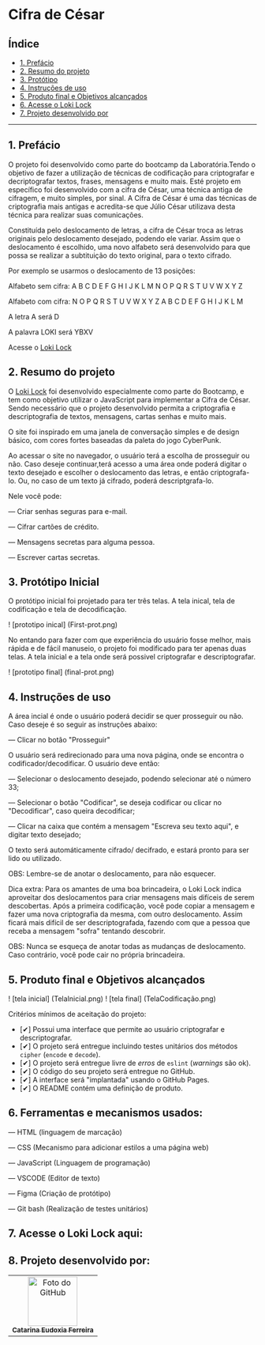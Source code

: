 # Cifra de César

## Índice

* [1. Prefácio](#1-prefácio)
* [2. Resumo do projeto](#2-resumo-do-projeto)
* [3. Protótipo](#3-protótipo-inicial)
* [4. Instruções de uso](#4-instruções-de-uso)
* [5. Produto final e Objetivos alcançados](#6-produto-final-e-objetivos-alcançados)
* [6. Acesse o Loki Lock](#6-acesse-o-loki-lock-aqui)
* [7. Projeto desenvolvido por](#7-projeto-desenvolvido-por)

***

## 1. Prefácio

O projeto foi desenvolvido como parte do bootcamp da Laboratória.Tendo o objetivo de fazer a utilização de técnicas de codificação 
para criptografar e decriptografar textos, frases, mensagens e muito mais. Esté projeto em específico foi desenvolvido com a cifra de César, uma técnica antiga de cifragem, e muito simples, por sinal.
A Cifra de César é uma das técnicas de criptografia mais antigas e acredita-se que Júlio César utilizava desta técnica para realizar suas comunicações.

Constituída pelo deslocamento de letras, a cifra de César troca as letras originais pelo deslocamento desejado, podendo ele variar.
Assim que o deslocamento é escolhido, uma novo alfabeto será desenvolvido para que possa se realizar a subtituição do texto original, para o texto cifrado. 

Por exemplo se usarmos o deslocamento de 13 posições:

Alfabeto sem cifra: A B C D E F G H I J K L M N O P Q R S T U V W X Y Z

Alfabeto com cifra: N O P Q R S T U V W X Y Z A B C D E F G H I J K L M

A letra A será D

A palavra LOKI será YBXV

Acesse o [Loki Lock]()

## 2. Resumo do projeto

O [Loki Lock]() foi desenvolvido especialmente como parte do Bootcamp, e tem como objetivo utilizar o JavaScript para implementar a Cifra de César. Sendo necessário que o projeto desenvolvido permita a criptografia e descriptografia de textos, mensagens, cartas senhas e muito mais. 

O site foi inspirado em uma janela de conversação simples e de design básico, com cores fortes baseadas da paleta do jogo CyberPunk. 

Ao acessar o site no navegador, o usuário terá a escolha de prosseguir ou não. Caso deseje continuar,terá acesso a uma área onde poderá digitar o texto desejado e escolher o deslocamento das letras, e então criptografa-lo. Ou, no caso de um texto já cifrado, poderá descriptgrafa-lo.

Nele você pode:

— Criar senhas seguras para e-mail.

— Cifrar cartões de crédito.

— Mensagens secretas para alguma pessoa.

— Escrever cartas secretas.


## 3. Protótipo Inicial

O protótipo inicial foi projetado para ter três telas. A tela inical, tela de codificação e tela de decodificação. 

! [prototipo inical] (First-prot.png)

No entando para fazer com que experiência do usuário fosse melhor, mais rápida e de fácil manuseio, o projeto foi modificado para ter apenas duas telas. A tela inicial e a tela onde será possivel criptografar e descriptografar.  

! [prototipo final] (final-prot.png)

## 4. Instruções de uso
A área incial é onde o usuário poderá decidir se quer prosseguir ou não. Caso deseje é so seguir as instruções abaixo:

— Clicar no botão "Prosseguir"

O usuário será redirecionado para uma nova página, onde se encontra o codificador/decodificar. O usuário deve então:

— Selecionar o deslocamento desejado, podendo selecionar até o número 33;

— Selecionar o botão "Codificar", se deseja codificar ou clicar no "Decodificar", caso queira decodificar;

— Clicar na caixa que contém a mensagem "Escreva seu texto aqui", e digitar  texto desejado;

O texto será automáticamente cifrado/ decifrado, e estará pronto para ser lido ou utilizado.

OBS: Lembre-se de anotar o deslocamento, para não esquecer.

Dica extra: Para os amantes de uma boa brincadeira, o Loki Lock indica aproveitar dos deslocamentos para criar mensagens mais difíceis de serem descobertas. Após a primeira codificação, você pode copiar a mensagem e fazer uma nova criptografia da mesma, com outro deslocamento. Assim ficará mais difícil de ser descriptografada, fazendo com que a pessoa que receba a mensagem "sofra" tentando descobrir. 

OBS: Nunca se esqueça de anotar todas as mudanças de deslocamento. Caso contrário, você pode cair no própria brincadeira.

## 5. Produto final e Objetivos alcançados

! [tela inicial] (TelaInicial.png)
! [tela final] (TelaCodificação.png)

Critérios mínimos de aceitação do projeto:

* [✔] Possui uma interface que permite ao usuário criptografar e
  descriptografar.
* [✔] O projeto será entregue incluindo testes unitários dos métodos `cipher`
  (`encode` e `decode`).
* [✔] O projeto será entregue livre de _erros_ de `eslint` (_warnings_ são ok).
* [✔] O código do seu projeto será entregue no GitHub.
* [✔] A interface será "implantada" usando o GitHub Pages.
* [✔] O README contém uma definição de produto.

## 6. Ferramentas e mecanismos usados:
— HTML (linguagem de marcação)

— CSS (Mecanismo para adicionar estilos a uma página web)

— JavaScript (Linguagem de programação)

— VSCODE (Editor de texto)

— Figma (Criação de protótipo)

— Git bash (Realização de testes unitários)

## 7. Acesse o Loki Lock aqui:


## 8. Projeto desenvolvido por:

<table>
  <tr>
    <td align="center">
      <a href="#">
        <img src="https://avatars.githubusercontent.com/u/129068843?s=400&u=07f6693114af32c3fc33f1913fde52c78b9dfd85&v=4" width="100px;" alt="Foto do GitHub"/><br>
        <sub>
          <b>Catarina Eudoxia Ferreira</b>
        </sub>
      </a>
    </td>
  </tr>
</table>